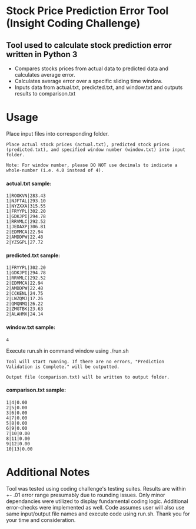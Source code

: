 # Stock Price Prediction Error Tool (Insight Coding Challenge)

## Tool used to calculate stock prediction error written in Python 3
* Compares stocks prices from actual data to predicted data and calculates average error.
* Calculates average error over a specific sliding time window.
* Inputs data from actual.txt, predicted.txt, and window.txt and outputs results to comparison.txt

# Usage

Place input files into corresponding folder.
```
Place actual stock prices (actual.txt), predicted stock prices (predicted.txt), and specified window number (window.txt) into input folder. 

Note: For window number, please DO NOT use decimals to indicate a whole-number (i.e. 4.0 instead of 4).
```
#### actual.txt sample:

```
1|ROOKVN|283.43
1|NJFTAL|293.10
1|NYZXXA|315.55
1|FRYYPL|302.20
1|GDKJPI|294.78
1|RRVMLC|292.52
1|JEDAXP|306.81
2|EDMMCA|22.94
2|AMDDPW|22.48
2|YZSGPL|27.72
```

#### predicted.txt sample:

```
1|FRYYPL|302.20
1|GDKJPI|294.78
1|RRVMLC|292.52
2|EDMMCA|22.94
2|AMDDPW|22.48
2|CCKENL|24.75
2|LWZQMJ|17.26
2|QMQNMQ|26.22
2|ZMGTBK|23.63
2|ALAHMX|24.14
```

#### window.txt sample:

```
4
```

Execute run.sh in command window using ./run.sh
```
Tool will start running. If there are no errors, "Prediction Validation is Complete." will be outputted.  

Output file (comparison.txt) will be written to output folder. 
```

#### comparison.txt sample:

```
1|4|0.00
2|5|0.00
3|6|0.00
4|7|0.00
5|8|0.00
6|9|0.00
7|10|0.00
8|11|0.00
9|12|0.00
10|13|0.00
```

# Additional Notes

Tool was tested using coding challenge's testing suites.  Results are within +- .01 error range presumably due to rounding issues.  Only minor dependancies were utilized to display fundamental coding logic.  Additional error-checks were implemented as well.  Code assumes user will also use same input/output file names and execute code using run.sh.  Thank you for your time and consideration.

